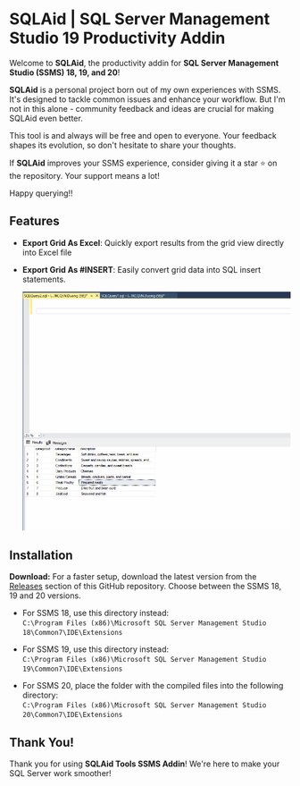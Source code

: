 # SQLAid | SQL Server Management Studio 19 Productivity Addin

Welcome to **SQLAid**, the productivity addin for **SQL Server Management Studio (SSMS) 18, 19, and 20**!

**SQLAid** is a personal project born out of my own experiences with SSMS. It's designed to tackle common issues and enhance your workflow. But I'm not in this alone - community feedback and ideas are crucial for making SQLAid even better.

This tool is and always will be free and open to everyone. Your feedback shapes its evolution, so don't hesitate to share your thoughts.

If **SQLAid** improves your SSMS experience, consider giving it a star ⭐️ on the repository. Your support means a lot!

Happy querying!!

## Features

- **Export Grid As Excel**: Quickly export results from the grid view directly into Excel file
  
- **Export Grid As #INSERT**: Easily convert grid data into SQL insert statements. <br/>

  <img src="https://github.com/NDiiong/SQLAid/blob/main/src/SQLAid/Resources/Animation/Animation-Insert.gif?raw=true" />

## Installation

**Download:** For a faster setup, download the latest version from the [Releases](https://github.com/NDiiong/SQLAid/releases) section of this GitHub repository.
Choose between the SSMS 18, 19 and 20 versions.

- For SSMS 18, use this directory instead:<br/>
`C:\Program Files (x86)\Microsoft SQL Server Management Studio 18\Common7\IDE\Extensions`

- For SSMS 19, use this directory instead:<br/>
`C:\Program Files (x86)\Microsoft SQL Server Management Studio 19\Common7\IDE\Extensions`

- For SSMS 20, place the folder with the compiled files into the following directory:<br/>
`C:\Program Files (x86)\Microsoft SQL Server Management Studio 20\Common7\IDE\Extensions`


## Thank You!

Thank you for using **SQLAid Tools SSMS Addin**! We're here to make your SQL Server work smoother!
